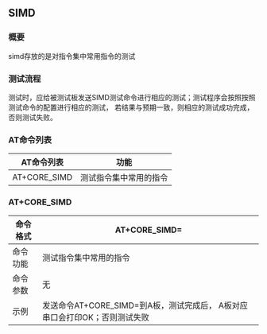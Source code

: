 ## SIMD
### 概要
simd存放的是对指令集中常用指令的测试

### 测试流程
测试时，应给被测试板发送SIMD测试命令进行相应的测试；测试程序会按照按照测试命令的配置进行相应的测试， 若结果与预期一致，则相应的测试成功完成，否则测试失败。

### AT命令列表
| AT命令列表    | 功能                                                |
| ------------- | --------------------------------------------------- |
| AT+CORE_SIMD   | 测试指令集中常用的指令                               |

### AT+CORE_SIMD
| 命令格式 | AT+CORE_SIMD=      |
| -------- | ------------------------------------------------------------ |
| 命令功能 | 测试指令集中常用的指令                                        |
| 命令参数 | 无 |
| 示例     | 发送命令AT+CORE_SIMD=到A板，测试完成后， A板对应串口会打印OK；否则测试失败 |